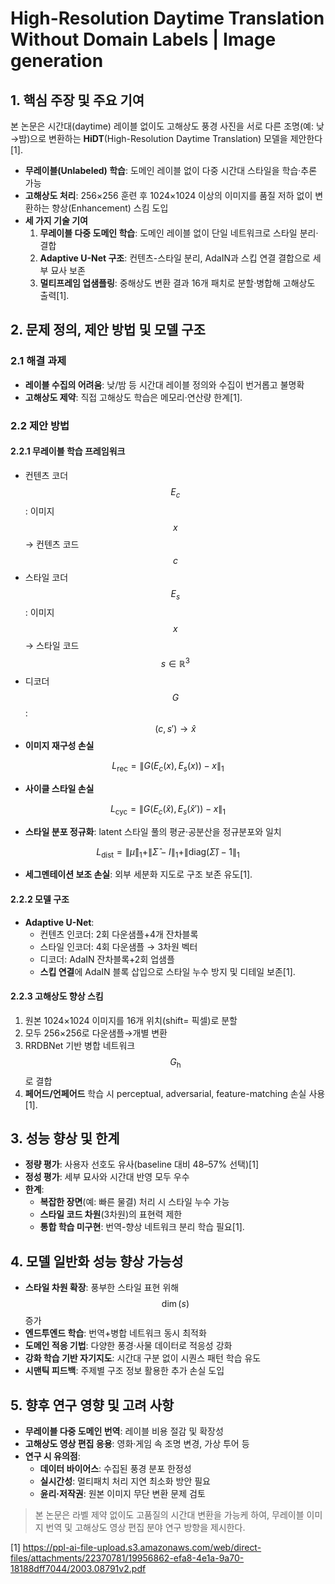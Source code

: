 # High-Resolution Daytime Translation Without Domain Labels | Image generation

## 1. 핵심 주장 및 주요 기여
본 논문은 시간대(daytime) 레이블 없이도 고해상도 풍경 사진을 서로 다른 조명(예: 낮→밤)으로 변환하는 **HiDT**(High-Resolution Daytime Translation) 모델을 제안한다[1].  
- **무레이블(Unlabeled) 학습**: 도메인 레이블 없이 다중 시간대 스타일을 학습·추론 가능  
- **고해상도 처리**: 256×256 훈련 후 1024×1024 이상의 이미지를 품질 저하 없이 변환하는 향상(Enhancement) 스킴 도입  
- **세 가지 기술 기여**  
  1. **무레이블 다중 도메인 학습**: 도메인 레이블 없이 단일 네트워크로 스타일 분리·결합  
  2. **Adaptive U-Net 구조**: 컨텐츠-스타일 분리, AdaIN과 스킵 연결 결합으로 세부 묘사 보존  
  3. **멀티프레임 업샘플링**: 중해상도 변환 결과 16개 패치로 분할·병합해 고해상도 출력[1].

## 2. 문제 정의, 제안 방법 및 모델 구조
### 2.1 해결 과제
- **레이블 수집의 어려움**: 낮/밤 등 시간대 레이블 정의와 수집이 번거롭고 불명확  
- **고해상도 제약**: 직접 고해상도 학습은 메모리·연산량 한계[1].

### 2.2 제안 방법
#### 2.2.1 무레이블 학습 프레임워크  
- 컨텐츠 코더 $$E_c$$: 이미지 $$x$$ → 컨텐츠 코드 $$c$$  
- 스타일 코더 $$E_s$$: 이미지 $$x$$ → 스타일 코드 $$s\in\mathbb{R}^3$$  
- 디코더 $$G$$: $$(c, s') \to \hat{x}$$  
- **이미지 재구성 손실**

$$L_{\mathrm{rec}} = \|G(E_c(x),E_s(x)) - x\|_{1}$$

- **사이클 스타일 손실**

$$L_{\mathrm{cyc}} = \|G(E_c(\hat{x}),E_s(\hat{x}')) - x\|_{1}$$  

- **스타일 분포 정규화**: latent 스타일 풀의 평균·공분산을 정규분포와 일치

$$L_{\text{dist}} = \|\hat\mu\|_1 + \|\hat\Sigma - I\|_1 + \|\mathrm{diag}(\hat\Sigma)-1\|_1$$  

- **세그멘테이션 보조 손실**: 외부 세분화 지도로 구조 보존 유도[1].

#### 2.2.2 모델 구조
- **Adaptive U-Net**:  
  - 컨텐츠 인코더: 2회 다운샘플+4개 잔차블록  
  - 스타일 인코더: 4회 다운샘플 → 3차원 벡터  
  - 디코더: AdaIN 잔차블록+2회 업샘플  
  - **스킵 연결**에 AdaIN 블록 삽입으로 스타일 누수 방지 및 디테일 보존[1].

#### 2.2.3 고해상도 향상 스킴
1. 원본 1024×1024 이미지를 16개 위치(shift= 픽셀)로 분할  
2. 모두 256×256로 다운샘플→개별 변환  
3. RRDBNet 기반 병합 네트워크 $$G_{\mathrm{h}}$$로 결합  
4. **페어드/언페어드** 학습 시 perceptual, adversarial, feature-matching 손실 사용[1].

## 3. 성능 향상 및 한계
- **정량 평가**: 사용자 선호도 유사(baseline 대비 48–57% 선택)[1]  
- **정성 평가**: 세부 묘사와 시간대 반영 모두 우수  
- **한계**:  
  - **복잡한 장면**(예: 빠른 물결) 처리 시 스타일 누수 가능  
  - **스타일 코드 차원**(3차원)의 표현력 제한  
  - **통합 학습 미구현**: 번역-향상 네트워크 분리 학습 필요[1].

## 4. 모델 일반화 성능 향상 가능성
- **스타일 차원 확장**: 풍부한 스타일 표현 위해 $$\dim(s)$$ 증가  
- **엔드투엔드 학습**: 번역+병합 네트워크 동시 최적화  
- **도메인 적응 기법**: 다양한 풍경·사물 데이터로 적응성 강화  
- **강화 학습 기반 자기지도**: 시간대 구분 없이 시퀀스 패턴 학습 유도  
- **시맨틱 피드백**: 주제별 구조 정보 활용한 추가 손실 도입

## 5. 향후 연구 영향 및 고려 사항
- **무레이블 다중 도메인 번역**: 레이블 비용 절감 및 확장성  
- **고해상도 영상 편집 응용**: 영화·게임 속 조명 변경, 가상 투어 등  
- **연구 시 유의점**:  
  - **데이터 바이어스**: 수집된 풍경 분포 한정성  
  - **실시간성**: 멀티패치 처리 지연 최소화 방안 필요  
  - **윤리·저작권**: 원본 이미지 무단 변환 문제 검토

> 본 논문은 라벨 제약 없이도 고품질의 시간대 변환을 가능케 하여, 무레이블 이미지 번역 및 고해상도 영상 편집 분야 연구 방향을 제시한다.

[1] https://ppl-ai-file-upload.s3.amazonaws.com/web/direct-files/attachments/22370781/19956862-efa8-4e1a-9a70-18188dff7044/2003.08791v2.pdf
